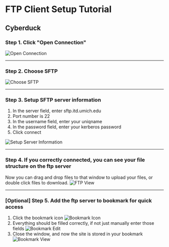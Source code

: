 # FTP Client Setup Tutorial

## Cyberduck
### Step 1. Click "Open Connection"
![Open Connection](./pics/open_connection.png)

---

### Step 2. Choose SFTP
![Choose SFTP](./pics/choose_sftp.png)

---

### Step 3. Setup SFTP server information
1. In the server field, enter sftp.itd.umich.edu
2. Port number is 22
3. In the username field, enter your uniqname
4. In the password field, enter your kerberos password
5. Click connect

![Setup Server Information](./pics/setup_server_connection.png)

---

### Step 4. If you correctly connected, you can see your file structure on the ftp server
Now you can drag and drop files to that window to upload your files, or double click files to download.
![FTP View](./pics/ftpview.png)

---

### [Optional] Step 5. Add the ftp server to bookmark for quick access
1. Click the bookmark icon
![Bookmark Icon](./pics/bookmarkicon.png)
2. Everything should be filled correctly, if not just manually enter those fields
![Bookmark Edit](./pics/bookmark_edit.png)
3. Close the window, and now the site is stored in your bookmark
![Bookmark View](./pics/bookmark_ready.png)
